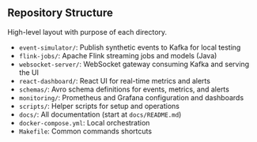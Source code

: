 ## Repository Structure

High-level layout with purpose of each directory.

- `event-simulator/`: Publish synthetic events to Kafka for local testing
- `flink-jobs/`: Apache Flink streaming jobs and models (Java)
- `websocket-server/`: WebSocket gateway consuming Kafka and serving the UI
- `react-dashboard/`: React UI for real-time metrics and alerts
- `schemas/`: Avro schema definitions for events, metrics, and alerts
- `monitoring/`: Prometheus and Grafana configuration and dashboards
- `scripts/`: Helper scripts for setup and operations
- `docs/`: All documentation (start at `docs/README.md`)
- `docker-compose.yml`: Local orchestration
- `Makefile`: Common commands shortcuts


